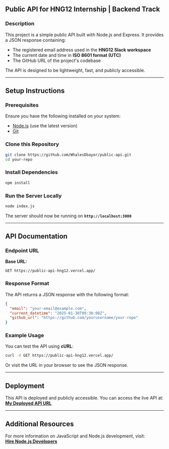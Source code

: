 ## **Public API for HNG12 Internship | Backend Track**  

### **Description**  
This project is a simple public API built with Node.js and Express. It provides a JSON response containing:  
- The registered email address used in the **HNG12 Slack workspace**  
- The current date and time in **ISO 8601 format (UTC)**  
- The GitHub URL of the project's codebase  

The API is designed to be lightweight, fast, and publicly accessible.  

---

## **Setup Instructions**  

### **Prerequisites**  
Ensure you have the following installed on your system:  
- [Node.js](https://nodejs.org/) (use the latest version) 
- [Git](https://git-scm.com/)  

### **Clone this Repository**  
```sh
git clone https://github.com/WhalesDbayor/public-api.git
cd your-repo
```

### **Install Dependencies**  
```sh
npm install
```

### **Run the Server Locally**  
```sh
node index.js
```
The server should now be running on **`http://localhost:3000`**  

---

## **API Documentation**  

### **Endpoint URL**  
**Base URL:**  
```
GET https://public-api-hng12.vercel.app/
```

### **Response Format**  
The API returns a JSON response with the following format:  

```json
{
  "email": "your-email@example.com",
  "current_datetime": "2025-01-30T09:30:00Z",
  "github_url": "https://github.com/yourusername/your-repo"
}
```

### **Example Usage**  
You can test the API using **cURL**:  
```sh
curl -X GET https://public-api-hng12.vercel.app/
```
Or visit the URL in your browser to see the JSON response.

---

## **Deployment**  
This API is deployed and publicly accessible. You can access the live API at:  
[**My Deployed API URL**](https://public-api-hng12.vercel.app/)

---

## **Additional Resources**  
For more information on JavaScript and Node.js development, visit:  
[**Hire Node.js Developers**](https://hng.tech/hire/nodejs-developers)
